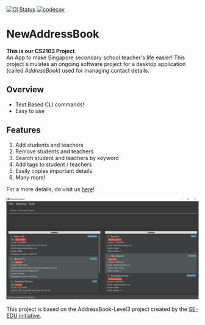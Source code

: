 [![CI Status](https://github.com/AY2122S1-CS2103-T16-3/tp/workflows/Java%20CI/badge.svg)](https://github.com/AY2122S1-CS2103-T16-3/tp/actions)
[![codecov](https://codecov.io/gh/AY2122S1-CS2103-T16-3/tp/branch/master/graph/badge.svg?token=SJLP7B39HS)](https://codecov.io/gh/AY2122S1-CS2103-T16-3/tp)

# NewAddressBook

**This is our CS2103 Project**.<br>
An App to make Singapore secondary school teacher's life easier!
This project simulates an ongoing software project for a desktop application (called _AddressBook_) used for managing contact details.

## Overview
* Text Based CLI commands!
* Easy to use

## Features

1. Add students and teachers
2. Remove students and teachers
3. Search student and teachers by keyword
4. Add tags to student / teachers
5. Easily copies important details
6. Many more!

For a more details, do visit us [here](https://ay2122s1-cs2103-t16-3.github.io/tp/UserGuide.html#quick-start)!

![Ui](docs/images/Ui.png)

This project is based on the AddressBook-Level3 project created by the [SE-EDU initiative](https://se-education.org).
